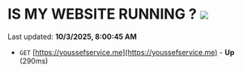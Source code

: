 # IS MY WEBSITE RUNNING ? [![](https://img.shields.io/static/v1?label=Sponsor&message=%E2%9D%A4&logo=GitHub&color=%23fe8e86)](https://github.com/sponsors/Youssef-Lehmam)

Last updated: **10/3/2025, 8:00:45 AM**

- `GET` [https://youssefservice.me](https://youssefservice.me) - **Up** (290ms)
